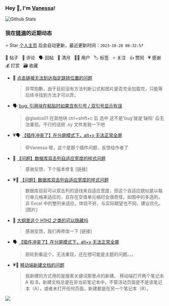 ### Hey 👋, I'm [Vanessa](http://vanessa.b3log.org/)!

![Github Stats](https://github-readme-stats.vercel.app/api?username=Vanessa219&show_icons=true)

<!--events start -->

### 我在[链滴](https://ld246.com)的近期动态

⭐️ Star [个人主页](https://github.com/Vanessa219/Vanessa219) 后会自动更新，最近更新时间：`2023-10-28 08:32:57`

📝 帖子 &nbsp; 💬 评论 &nbsp; 🗣 回帖 &nbsp; 🌙 清月 &nbsp; 👨‍💻 用户 &nbsp; 🏷️ 标签 &nbsp; ⭐️ 关注 &nbsp; 👍 赞同 &nbsp; 💗 感谢 &nbsp; 💰 打赏 &nbsp; 🗃 收藏

* 💬 [点击链接无法到达指定跳转位置的问题](https://ld246.com/article/1698369360286/comment/1698378333422#comments)

  > 非常抱歉，由于目前没有方法判断公式和图片是否完全加载完，只能等后续寻找到方法才可以弄。
* 🗣 [bug: 引用块在粘贴时如果含有引号 / 双引号显示有误](https://ld246.com/article/1697078748734/comment/1697094003498#comments)

  > @glados01 在其他块 ctrl+shift+c 后 选中 这不是'bug'就是'缺陷' 后无法重现。不行的话把 .sy 文件发我一下吧
* 💗🗣 [【插件冲突了】在分屏模式下，alt+y 无法正常全屏](https://ld246.com/article/1698286750193/comment/1698289426670#comments)

  > @Vanessa 嗯，这个是那个插件问题，反馈给作者了
* 💬 [【问题】数据库双击列自适应宽度的样式问题](https://ld246.com/article/1698370676226/comment/1698375203592#comments)

  > 感谢反馈，下个版本修复 [链接]
* 💗📝 [【问题】数据库双击列自适应宽度的样式问题](https://ld246.com/article/1698370676226)

  > 数据库目前可以双击列的竖线来自适应宽度，但这个自适应貌似是以每行单元格来适应的，且存在空值单元格时会很奇怪，如图中的多选列，非 Excel 中的整列来适应，体验不好，与实际期望也不同，建议优化。 [图片]
* 💬 [大纲里这个 H1H2 之类的可以隐藏吗](https://ld246.com/article/1698335943261/comment/1698374935684#comments)

  > 感谢反馈，我们再修改一下 [链接]
* 🗣 [【插件冲突了】在分屏模式下，alt+y 无法正常全屏](https://ld246.com/article/1698286750193/comment/1698289426670#comments)

  > 刚轮到看这个，无法重现，还在想可能是主题的问题。。。
* 💗📝 [移动端新建文档的问题](https://ld246.com/article/1698295453860)

  > 我新建的方式用的是搜索关键词那里点的新建。 移动端打开两个笔记本 A 和 B，新建文档总是在非当前笔记本中，不管活动页面是不是该笔记本（A），或者未打开任何页面，新建都是在另一个笔记本（B）。


<!--events end -->

<a title="Hits" target="_blank" href="https://github.com/Vanessa219/Vanessa219"><img src="https://hits.b3log.org/Vanessa219/Vanessa219.svg"></a>
